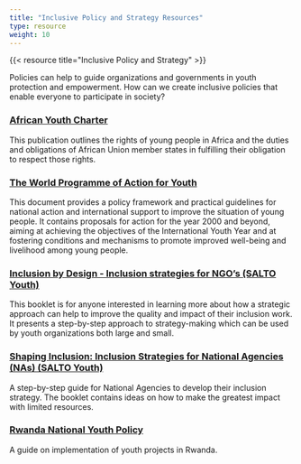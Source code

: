 ```yaml
---
title: "Inclusive Policy and Strategy Resources"
type: resource
weight: 10
---
```

{{< resource title="Inclusive Policy and Strategy" >}}

<p class="resource-intro">Policies can help to guide organizations and governments in youth protection and empowerment. How can we create inclusive policies that enable everyone to participate in society?</p>

### [African Youth Charter](https://youth.africa-union.org/wp-content/uploads/2018/08/african-youth-charter_en.pdf)

This publication outlines the rights of young people in Africa and the duties and obligations of African Union member states in fulfilling their obligation to respect those rights.

### [The World Programme of Action for Youth](https://www.un.org/esa/socdev/unyin/documents/wpay2010.pdf)

This document provides a policy framework and practical guidelines for national action and international support to improve the situation of young people. It contains proposals for action for the year 2000 and beyond, aiming at achieving the objectives of the International Youth Year and at fostering conditions and mechanisms to promote improved well-being and livelihood among young people.

### [Inclusion by Design - Inclusion strategies for NGO’s (SALTO Youth)](https://www.salto-youth.net/rc/inclusion/inclusionpublications/inclusionbydesign/)

This booklet is for anyone interested in learning more about how a strategic approach can help to improve the quality and impact of their inclusion work. It presents a step-by-step approach to strategy-making which can be used by youth organizations both large and small.

### [Shaping Inclusion: Inclusion Strategies for National Agencies (NAs) (SALTO Youth)](https://www.salto-youth.net/rc/inclusion/inclusionpublications/shapinginclusion/)

A step-by-step guide for National Agencies to develop their inclusion strategy. The booklet contains ideas on how to make the greatest impact with limited resources.

### [Rwanda National Youth Policy](http://www.youthpolicy.org/national/Rwanda_2005_National_Youth_Policy.pdf)

A guide on implementation of youth projects in Rwanda.
